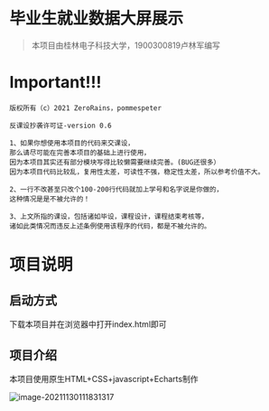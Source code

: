 # 毕业生就业数据大屏展示

> 本项目由桂林电子科技大学，1900300819卢林军编写
>

# Important!!!

```
版权所有（c）2021 ZeroRains，pommespeter

反课设抄袭许可证-version 0.6

1、如果你想使用本项目的代码来交课设，
那么请尽可能在完善本项目的基础上进行使用，
因为本项目其实还有部分模块写得比较懒需要继续完善。(BUG还很多）
因为本项目代码比较乱，复用性太差，可读性不强，稳定性太差，所以参考价值不大。

2、一行不改甚至只改个100-200行代码就加上学号和名字说是你做的，
这种情况是是不被允许的！

3、上文所指的课设，包括诸如毕设，课程设计，课程结束考核等，
诸如此类情况而违反上述条例使用该程序的代码，都是不被允许的。
```

# 项目说明

## 启动方式

下载本项目并在浏览器中打开index.html即可

## 项目介绍

本项目使用原生HTML+CSS+javascript+Echarts制作

![image-20211130111831317](https://gitee.com/zerorains/drawing-bed/raw/master/image-20211130111831317.png)

